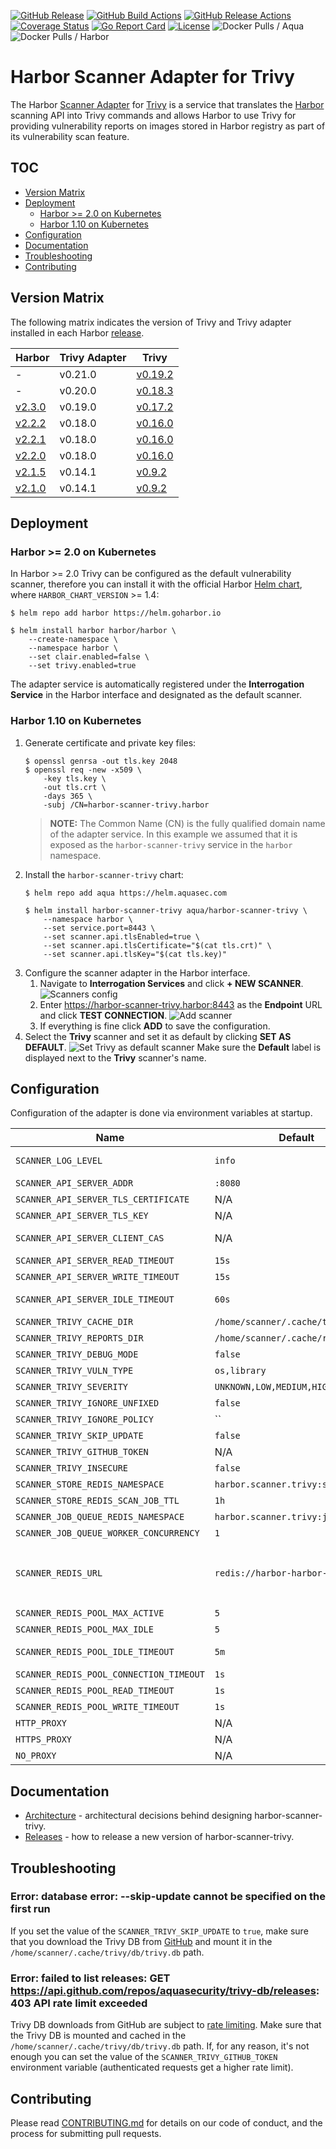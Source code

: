 [![GitHub Release][release-img]][release]
[![GitHub Build Actions][build-action-img]][actions]
[![GitHub Release Actions][release-action-img]][actions]
[![Coverage Status][cov-img]][cov]
[![Go Report Card][report-card-img]][report-card]
[![License][license-img]][license]
![Docker Pulls / Aqua][docker-pulls-aqua]
![Docker Pulls / Harbor][docker-pulls-harbor]

# Harbor Scanner Adapter for Trivy

The Harbor [Scanner Adapter][harbor-pluggable-scanners] for [Trivy][trivy] is a service that translates
the [Harbor][harbor] scanning API into Trivy commands and allows Harbor to use Trivy for providing vulnerability
reports on images stored in Harbor registry as part of its vulnerability scan feature.

## TOC
- [Version Matrix](#version-matrix)
- [Deployment](#deployment)
  - [Harbor >= 2.0 on Kubernetes](#harbor--20-on-kubernetes)
  - [Harbor 1.10 on Kubernetes](#harbor-110-on-kubernetes)
- [Configuration](#configuration)
- [Documentation](#documentation)
- [Troubleshooting](#troubleshooting)
- [Contributing](#contributing)

## Version Matrix

The following matrix indicates the version of Trivy and Trivy adapter installed in each Harbor
[release](https://github.com/goharbor/harbor/releases).

| Harbor                  | Trivy Adapter | Trivy                    |
|-------------------------|---------------|--------------------------|
| -                       | v0.21.0       | [v0.19.2][trivy v0.19.2] |
| -                       | v0.20.0       | [v0.18.3][trivy v0.18.3] |
| [v2.3.0][harbor v2.3.0] | v0.19.0       | [v0.17.2][trivy v0.17.2] |
| [v2.2.2][harbor v2.2.2] | v0.18.0       | [v0.16.0][trivy v0.16.0] |
| [v2.2.1][harbor v2.2.1] | v0.18.0       | [v0.16.0][trivy v0.16.0] |
| [v2.2.0][harbor v2.2.0] | v0.18.0       | [v0.16.0][trivy v0.16.0] |
| [v2.1.5][harbor v2.1.5] | v0.14.1       | [v0.9.2][trivy v0.9.2]   |
| [v2.1.0][harbor v2.1.0] | v0.14.1       | [v0.9.2][trivy v0.9.2]   |

[harbor v2.3.0]: https://github.com/goharbor/harbor/releases/tag/v2.3.0
[harbor v2.2.2]: https://github.com/goharbor/harbor/releases/tag/v2.2.2
[harbor v2.2.1]: https://github.com/goharbor/harbor/releases/tag/v2.2.1
[harbor v2.2.0]: https://github.com/goharbor/harbor/releases/tag/v2.2.0
[harbor v2.1.5]: https://github.com/goharbor/harbor/releases/tag/v2.1.5
[harbor v2.1.0]: https://github.com/goharbor/harbor/releases/tag/v2.1.0

[trivy v0.19.2]: https://github.com/aquasecurity/trivy/releases/tag/v0.19.2
[trivy v0.18.3]: https://github.com/aquasecurity/trivy/releases/tag/v0.18.3
[trivy v0.17.2]: https://github.com/aquasecurity/trivy/releases/tag/v0.17.2
[trivy v0.16.0]: https://github.com/aquasecurity/trivy/releases/tag/v0.16.0
[trivy v0.9.2]: https://github.com/aquasecurity/trivy/releases/tag/v0.9.2

## Deployment

### Harbor >= 2.0 on Kubernetes

In Harbor >= 2.0 Trivy can be configured as the default vulnerability scanner, therefore you can install it with the
official Harbor [Helm chart][harbor-helm-chart], where `HARBOR_CHART_VERSION` >= 1.4:

```
$ helm repo add harbor https://helm.goharbor.io
```

```
$ helm install harbor harbor/harbor \
    --create-namespace \
    --namespace harbor \
    --set clair.enabled=false \
    --set trivy.enabled=true
```

The adapter service is automatically registered under the **Interrogation Service** in the Harbor interface and
designated as the default scanner.

### Harbor 1.10 on Kubernetes

1. Generate certificate and private key files:
   ```
   $ openssl genrsa -out tls.key 2048
   $ openssl req -new -x509 \
       -key tls.key \
       -out tls.crt \
       -days 365 \
       -subj /CN=harbor-scanner-trivy.harbor
   ```
   > **NOTE:** The Common Name (CN) is the fully qualified domain name of the
   > adapter service. In this example we assumed that it is exposed as the
   > `harbor-scanner-trivy` service in the `harbor` namespace.
2. Install the `harbor-scanner-trivy` chart:
   ```
   $ helm repo add aqua https://helm.aquasec.com
   ```
   ```
   $ helm install harbor-scanner-trivy aqua/harbor-scanner-trivy \
       --namespace harbor \
       --set service.port=8443 \
       --set scanner.api.tlsEnabled=true \
       --set scanner.api.tlsCertificate="$(cat tls.crt)" \
       --set scanner.api.tlsKey="$(cat tls.key)"
   ```
3. Configure the scanner adapter in the Harbor interface.
   1. Navigate to **Interrogation Services** and click **+ NEW SCANNER**.
      ![Scanners config](docs/images/harbor_ui_scanners_config.png)
   2. Enter https://harbor-scanner-trivy.harbor:8443 as the **Endpoint** URL and click **TEST CONNECTION**.
      ![Add scanner](docs/images/harbor_ui_add_scanner.png)
   3. If everything is fine click **ADD** to save the configuration.
4. Select the **Trivy** scanner and set it as default by clicking **SET AS DEFAULT**.
   ![Set Trivy as default scanner](docs/images/harbor_ui_set_trivy_as_default_scanner.png)
   Make sure the **Default** label is displayed next to the **Trivy** scanner's name.

## Configuration

Configuration of the adapter is done via environment variables at startup.

|                  Name                     |                  Default           | Description |
|-------------------------------------------|------------------------------------|-------------|
| `SCANNER_LOG_LEVEL`                       | `info`                             | The log level of `trace`, `debug`, `info`, `warn`, `warning`, `error`, `fatal` or `panic`. The standard logger logs entries with that level or anything above it. |
| `SCANNER_API_SERVER_ADDR`                 | `:8080`                            | Binding address for the API server                                                   |
| `SCANNER_API_SERVER_TLS_CERTIFICATE`      | N/A                                | The absolute path to the x509 certificate file                                       |
| `SCANNER_API_SERVER_TLS_KEY`              | N/A                                | The absolute path to the x509 private key file                                       |
| `SCANNER_API_SERVER_CLIENT_CAS`           | N/A                                | A list of absolute paths to x509 root certificate authorities that the api use if required to verify a client certificate |
| `SCANNER_API_SERVER_READ_TIMEOUT`         | `15s`                              | The maximum duration for reading the entire request, including the body              |
| `SCANNER_API_SERVER_WRITE_TIMEOUT`        | `15s`                              | The maximum duration before timing out writes of the response                        |
| `SCANNER_API_SERVER_IDLE_TIMEOUT`         | `60s`                              | The maximum amount of time to wait for the next request when keep-alives are enabled |
| `SCANNER_TRIVY_CACHE_DIR`                 | `/home/scanner/.cache/trivy`       | Trivy cache directory                                                                |
| `SCANNER_TRIVY_REPORTS_DIR`               | `/home/scanner/.cache/reports`     | Trivy reports directory                                                              |
| `SCANNER_TRIVY_DEBUG_MODE`                | `false`                            | The flag to enable or disable Trivy debug mode                                       |
| `SCANNER_TRIVY_VULN_TYPE`                 | `os,library`                       | Comma-separated list of vulnerability types. Possible values are `os` and `library`. |
| `SCANNER_TRIVY_SEVERITY`                  | `UNKNOWN,LOW,MEDIUM,HIGH,CRITICAL` | Comma-separated list of vulnerabilities severities to be displayed                   |
| `SCANNER_TRIVY_IGNORE_UNFIXED`            | `false`                            | The flag to display only fixed vulnerabilities                                       |
| `SCANNER_TRIVY_IGNORE_POLICY`             | ``                                 | The path for the Trivy ignore policy OPA Rego file                                        |
| `SCANNER_TRIVY_SKIP_UPDATE`               | `false`                            | The flag to enable or disable [Trivy DB][trivy-db] downloads from GitHub             |
| `SCANNER_TRIVY_GITHUB_TOKEN`              | N/A                                | The GitHub access token to download [Trivy DB][trivy-db] (see [GitHub rate limiting][gh-rate-limit]) |
| `SCANNER_TRIVY_INSECURE`                  | `false`                            | The flag to skip verifying registry certificate                                      |
| `SCANNER_STORE_REDIS_NAMESPACE`           | `harbor.scanner.trivy:store`       | The namespace for keys in the Redis store                                            |
| `SCANNER_STORE_REDIS_SCAN_JOB_TTL`        | `1h`                               | The time to live for persisting scan jobs and associated scan reports                |
| `SCANNER_JOB_QUEUE_REDIS_NAMESPACE`       | `harbor.scanner.trivy:job-queue`   | The namespace for keys in the scan jobs queue backed by Redis                        |
| `SCANNER_JOB_QUEUE_WORKER_CONCURRENCY`    | `1`                                | The number of workers to spin-up for the scan jobs queue                             |
| `SCANNER_REDIS_URL`                       | `redis://harbor-harbor-redis:6379` | The Redis server URI. The URI supports schemas to connect to a standalone Redis server, i.e. `redis://:password@standalone_host:port/db-number` and Redis Sentinel deployment, i.e. `redis+sentinel://:password@sentinel_host1:port1,sentinel_host2:port2/monitor-name/db-number`. |
| `SCANNER_REDIS_POOL_MAX_ACTIVE`           | `5`                                | The max number of connections allocated by the Redis connection pool                 |
| `SCANNER_REDIS_POOL_MAX_IDLE`             | `5`                                | The max number of idle connections in the Redis connection pool                      |
| `SCANNER_REDIS_POOL_IDLE_TIMEOUT`         | `5m`                               | The duration after which idle connections to the Redis server are closed. If the value is zero, then idle connections are not closed. |
| `SCANNER_REDIS_POOL_CONNECTION_TIMEOUT`   | `1s`                               | The timeout for connecting to the Redis server                                       |
| `SCANNER_REDIS_POOL_READ_TIMEOUT`         | `1s`                               | The timeout for reading a single Redis command reply                                 |
| `SCANNER_REDIS_POOL_WRITE_TIMEOUT`        | `1s`                               | The timeout for writing a single Redis command.                                      |
| `HTTP_PROXY`                              | N/A                                | The URL of the HTTP proxy server                                                     |
| `HTTPS_PROXY`                             | N/A                                | The URL of the HTTPS proxy server                                                    |
| `NO_PROXY`                                | N/A                                | The URLs that the proxy settings do not apply to                                     |

## Documentation

- [Architecture](./docs/ARCHITECTURE.md) - architectural decisions behind designing harbor-scanner-trivy.
- [Releases](./docs/RELEASES.md) - how to release a new version of harbor-scanner-trivy.

## Troubleshooting

### Error: database error: --skip-update cannot be specified on the first run

If you set the value of the `SCANNER_TRIVY_SKIP_UPDATE` to `true`, make sure that you download the Trivy DB
from [GitHub][trivy-db] and mount it in the `/home/scanner/.cache/trivy/db/trivy.db` path.

### Error: failed to list releases: GET https://api.github.com/repos/aquasecurity/trivy-db/releases: 403 API rate limit exceeded

Trivy DB downloads from GitHub are subject to [rate limiting][gh-rate-limit]. Make sure that the Trivy DB is mounted
and cached in the `/home/scanner/.cache/trivy/db/trivy.db` path. If, for any reason, it's not enough you can set the
value of the `SCANNER_TRIVY_GITHUB_TOKEN` environment variable (authenticated requests get a higher rate limit).

## Contributing

Please read [CONTRIBUTING.md](CONTRIBUTING.md) for details on our code of conduct, and the process for submitting pull
requests.

[release-img]: https://img.shields.io/github/release/aquasecurity/harbor-scanner-trivy.svg?logo=github
[release]: https://github.com/aquasecurity/harbor-scanner-trivy/releases
[build-action-img]: https://github.com/aquasecurity/harbor-scanner-trivy/workflows/build/badge.svg
[release-action-img]: https://github.com/aquasecurity/harbor-scanner-trivy/workflows/release/badge.svg
[actions]: https://github.com/aquasecurity/harbor-scanner-trivy/actions
[cov-img]: https://codecov.io/github/aquasecurity/harbor-scanner-trivy/branch/main/graph/badge.svg
[cov]: https://codecov.io/github/aquasecurity/harbor-scanner-trivy
[report-card-img]: https://goreportcard.com/badge/github.com/aquasecurity/harbor-scanner-trivy
[report-card]: https://goreportcard.com/report/github.com/aquasecurity/harbor-scanner-trivy
[docker-pulls-aqua]: https://img.shields.io/docker/pulls/aquasec/harbor-scanner-trivy?logo=docker&label=docker%20pulls%20%2F%20aquasec
[docker-pulls-harbor]: https://img.shields.io/docker/pulls/goharbor/trivy-adapter-photon?logo=docker&label=docker%20pulls%20%2F%20goharbor
[license-img]: https://img.shields.io/github/license/aquasecurity/harbor-scanner-trivy.svg
[license]: https://github.com/aquasecurity/harbor-scanner-trivy/blob/main/LICENSE

[harbor]: https://github.com/goharbor/harbor
[harbor-helm-chart]: https://github.com/goharbor/harbor-helm
[trivy]: https://github.com/aquasecurity/trivy
[trivy-db]: https://github.com/aquasecurity/trivy-db
[latest-release-url]: https://hub.docker.com/r/aquasec/harbor-scanner-trivy/tags
[harbor-pluggable-scanners]: https://github.com/goharbor/community/blob/master/proposals/pluggable-image-vulnerability-scanning_proposal.md
[gh-rate-limit]: https://github.com/aquasecurity/trivy#github-rate-limiting

